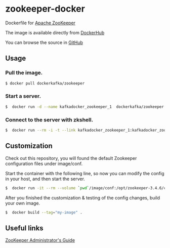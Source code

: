 zookeeper-docker
================

Dockerfile for [Apache ZooKeeper](https://zookeeper.apache.org/)

The image is available directly from [DockerHub](https://hub.docker.com/r/dockerkafka/zookeeper/)

You can browse the source in [GitHub](https://github.com/DockerKafka/zookeeper-docker)

## Usage

### Pull the image.
```sh
$ docker pull dockerkafka/zookeeper
```

### Start a server.
```sh
$  docker run -d --name kafkadocker_zookeeper_1  dockerkafka/zookeeper
```

### Connect to the server with zkshell.
```sh
$  docker run --rm -i -t --link kafkadocker_zookeeper_1:kafkadocker_zookeeper_1 dockerkafka/zookeeper zkCli.sh -server kafkadocker_zookeeper_1:2181
```

## Customization

Check out this repository, you will found the default Zookeeper configuration files under image/conf.

Start the container with the following line, so now you can modify the config in your host, and then start the server.
```sh
$  docker run -it --rm --volume `pwd`/image/conf:/opt/zookeeper-3.4.6/conf kafkadocker/zookeeper /bin/bash
```

After you finished the customization & testing of the config changes, build your own image.
```sh
$  docker build --tag="my-image" .
```


## Useful links

[ZooKeeper Administrator's Guide](http://zookeeper.apache.org/doc/r3.1.2/zookeeperAdmin.html)

